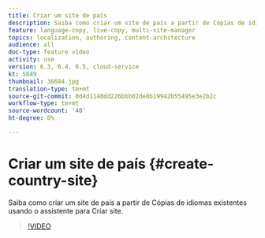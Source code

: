 ```yaml
---
title: Criar um site de país
description: Saiba como criar um site de país a partir de Cópias de idiomas existentes usando o assistente para Criar site.
feature: language-copy, live-copy, multi-site-manager
topics: localization, authoring, content-architecture
audience: all
doc-type: feature video
activity: use
version: 6.3, 6.4, 6.5, cloud-service
kt: 5849
thumbnail: 36684.jpg
translation-type: tm+mt
source-git-commit: 0d4d1140dd226bbb02de0b19942b55495e3e2b2c
workflow-type: tm+mt
source-wordcount: '40'
ht-degree: 0%

---
```



# Criar um site de país {#create-country-site}

Saiba como criar um site de país a partir de Cópias de idiomas existentes usando o assistente para Criar site.

>[!VIDEO](https://video.tv.adobe.com/v/36684?quality=12&learn=on)
